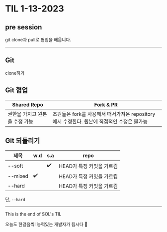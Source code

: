 

# TIL 1-13-2023

## pre session

git clone과 pull로 협업을 배웁니다.



----



## Git

clone하기



## Git 협업



| Shared Repo       | Fork & PR                                                 |
| ----------------- | --------------------------------------------------------- |
| 권한을 가지고 원본을 수정 가능 | 조원들은 fork를 사용해서 떠서가져온 repository에서 수정한다. 원본에 직접적인 수정은 불가능 |







## Git 되돌리기

| 제목      | w.d                | s.a                | repo             |
| ------- | ------------------ | ------------------ | ---------------- |
| --soft  |                    | :heavy_check_mark: | HEAD가 특정 커밋을 가르킴 |
| --mixed | :heavy_check_mark: |                    | HEAD가 특정 커밋을 가르킴 |
| --hard  |                    |                    | HEAD가 특정 커밋을 가르킴 |

단, `--hard` 







---



This is the end of SOL's TIL

오늘도 한걸음씩! 능력있는 개발자가 됩시다 :raising_hand:


